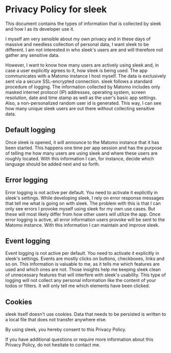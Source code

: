 # Privacy Policy for sleek
This document contains the types of information that is collected by sleek and how I as its developer use it.

I myself am very sensible about my own privacy and in these days of massive and needless collection of personal data, I want sleek to be different. I am not interested in who sleek's users are and will therefore not gather any sensitive data.

However, I want to know how many users are actively using sleek and, in case a user explicitly agrees to it, how sleek is being used. The app communicates with a Matomo instance I host myself. The data is exclusively sent via a secure SSL-encrypted connection. sleek follows a standard procedure of logging. The information collected by Matomo includes only masked internet protocol (IP) addresses, operating system, screen resolution, date and time stamp as well as the user's basic app settings. Also, a non-personalized random user id is generated. This way, I can see how many unique sleek users are out there without collecting sensitive data.

## Default logging
Once sleek is opened, it will announce to the Matomo instance that it has been started. This happens one time per app session and has the purpose of telling me how many users are using sleek and where these users are roughly located. With this information I can, for instance, decide which language should be added next and so forth.

## Error logging
Error logging is not active per default. You need to activate it explicitly in sleek's settings. While developing sleek, I rely on error response messages that tell me what is going on with sleek. The problem with this is that I can only see errors I provoke myself using sleek for my own use cases. But these will most likely differ from how other users will utilize the app. Once error logging is active, all error information users provoke will be sent to the Matomo instance. With this information I can maintain and improve sleek.

## Event logging
Event logging is not active per default. You need to activate it explicitly in sleek's settings. Events are mostly clicks on buttons, checkboxes, links and so on. This information is valuable to me, as it tells me which features are used and which ones are not. Those insights help me keeping sleek clean of unnecessary features that will interfere with sleek's usability. This type of logging will not collect any personal information like the content of your todos or filters. It will only tell me which elements have been clicked.

## Cookies
sleek itself doesn't use cookies. Data that needs to be persisted is written to a local file that does not transfer anywhere else.

By using sleek, you hereby consent to this Privacy Policy.

If you have additional questions or require more information about this Privacy Policy, do not hesitate to contact me.
